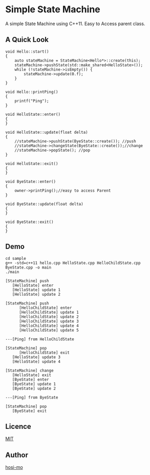 Simple State Machine
====

A simple State Machine using C++11. Easy to Access parent class.

## A Quick Look
```
void Hello::start()
{
    auto stateMachine = StateMachine<Hello*>::create(this);
    stateMachine->pushState(std::make_shared<HelloState>());
    while (!stateMachine->isEmpty()) {
        stateMachine->update(0.f);
    }
}

void Hello::printPing()
{
    printf("Ping");
}
```

```
void HelloState::enter()
{
}

void HelloState::update(float delta)
{
    //stateMachine->pushState(ByeState::create()); //push
    //stateMachine->changeState(ByeState::create());//change
    //stateMachine->popState(); //pop 
}

void HelloState::exit()
{
}
```

```
void ByeState::enter()
{
    owner->printPing();//easy to access Parent
}

void ByeState::update(float delta)
{
}

void ByeState::exit()
{
}
```

## Demo
```
cd sample
g++ -std=c++11 hello.cpp HelloState.cpp HelloChildState.cpp ByeState.cpp -o main
./main
```

```
[StateMachine] push
   [HelloState] enter
   [HelloState] update 1
   [HelloState] update 2

[StateMachine] push
      [HelloChildState] enter
      [HelloChildState] update 1
      [HelloChildState] update 2
      [HelloChildState] update 3
      [HelloChildState] update 4
      [HelloChildState] update 5

---[Ping] from HelloChildState

[StateMachine] pop
      [HelloChildState] exit
   [HelloState] update 3
   [HelloState] update 4

[StateMachine] change
   [HelloState] exit
   [ByeState] enter
   [ByeState] update 1
   [ByeState] update 2

---[Ping] from ByeState

[StateMachine] pop
   [ByeState] exit
```

## Licence

[MIT](https://github.com/hosi-mo/StateMachine/blob/master/LICENSE)

## Author

[hosi-mo](http://hosimo.net/about)